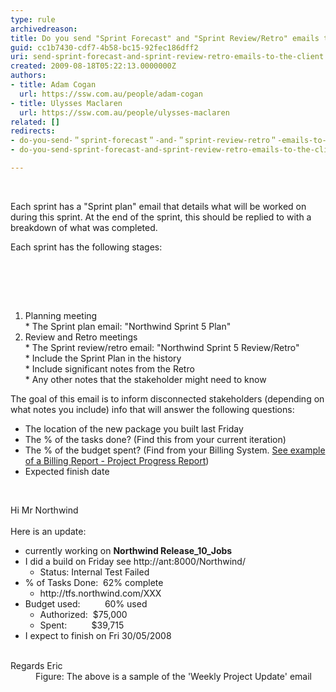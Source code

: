 ```yaml
---
type: rule
archivedreason: 
title: Do you send "Sprint Forecast" and "Sprint Review/Retro" emails to the client?
guid: cc1b7430-cdf7-4b58-bc15-92fec186dff2
uri: send-sprint-forecast-and-sprint-review-retro-emails-to-the-client
created: 2009-08-18T05:22:13.0000000Z
authors:
- title: Adam Cogan
  url: https://ssw.com.au/people/adam-cogan
- title: Ulysses Maclaren
  url: https://ssw.com.au/people/ulysses-maclaren
related: []
redirects:
- do-you-send-＂sprint-forecast＂-and-＂sprint-review-retro＂-emails-to-the-client
- do-you-send-sprint-forecast-and-sprint-review-retro-emails-to-the-client

---
```



<p>&#160;</p>
<div>Each sprint has a &quot;Sprint&#160;plan&quot; email that details what will be worked on during this sprint. At the end of the sprint, this should be replied to with a breakdown of what was completed.</div>
<p>Each sprint has the following stages&#58;</p>
<br><excerpt class='endintro'></excerpt><br>
<p>&#160;</p>
<ol><li>Planning meeting<br>* The Sprint plan email&#58; &quot;Northwind Sprint 5 Plan&quot;</li>
<li>Review and Retro meetings<br>​​* The Sprint review/retro email&#58; &quot;Northwind Sprint 5 Review/Retro&quot;<br>* Include the Sprint Plan in the history<br>* Include significant notes from the Retro<br>* Any other notes that the stakeholder might need to know</li></ol>
<p>The goal of this email is to inform disconnected stakeholders (depending on what notes you include) info that will answer the following questions&#58;</p>
<ul><li>The location of the new package you built last Friday </li>
<li>The % of the tasks done? (Find this from your current iteration) </li>
<li>The % of the budget spent? (Find from your Billing System. <a href="/Management/RulesToManagingSoftwareConsultants/Pages/DoYouGetRegularUpdatesOnCostsAndProgress.aspx">See example of a Billing Report - Project Progress Report</a>) </li>
<li>Expected finish date </li></ul>
<p>&#160;</p>
<dl class="good"><dt>Hi Mr Northwind <br><br>Here is an update&#58; <br><ul><li>currently working on <strong>Northwind Release_10_Jobs</strong> </li>
<li>I did a build on Friday see http&#58;//ant&#58;8000/Northwind/ <ul><li>Status&#58; Internal Test Failed </li></ul></li>
<li>% of Tasks Done&#58;&#160; 62% complete <ul><li>http&#58;//tfs.northwind.com/XXX&#160; </li></ul></li>
<li>Budget used&#58;&#160;&#160;&#160;&#160;&#160;&#160;&#160;&#160;&#160; 60% used&#160; <ul><li>Authorized&#58;&#160; $75,000 </li>
<li>Spent&#58;&#160;&#160;&#160;&#160;&#160;&#160;&#160;&#160;&#160; $39,715 </li></ul></li>
<li>I expect to finish on Fri 30/05/2008 </li></ul>
<br>Regards Eric </dt>
<dd>Figure&#58; The above is a sample of the 'Weekly Project Update'&#160;email </dd></dl>


